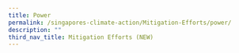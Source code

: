 ```yaml
---
title: Power
permalink: /singapores-climate-action/Mitigation-Efforts/power/
description: ""
third_nav_title: Mitigation Efforts (NEW)
---
```


